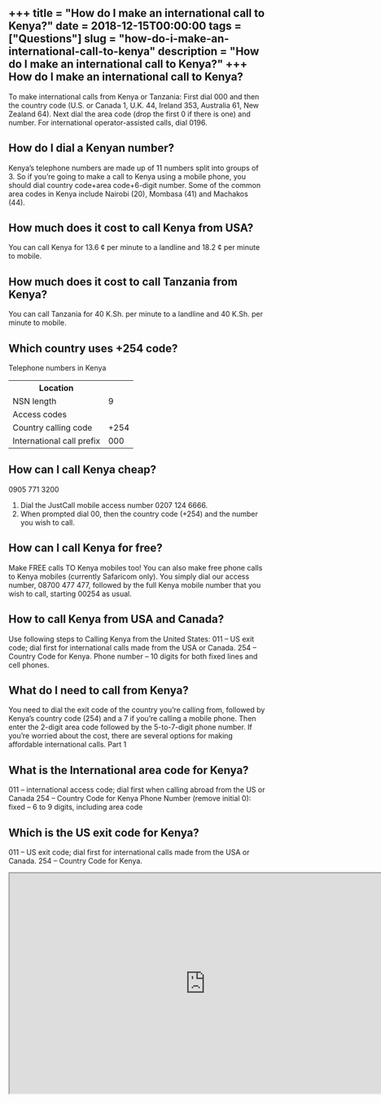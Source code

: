 +++
title = "How do I make an international call to Kenya?"
date = 2018-12-15T00:00:00
tags = ["Questions"]
slug = "how-do-i-make-an-international-call-to-kenya"
description = "How do I make an international call to Kenya?"
+++
How do I make an international call to Kenya?
---------------------------------------------

To make international calls from Kenya or Tanzania: First dial 000 and then the country code (U.S. or Canada 1, U.K. 44, Ireland 353, Australia 61, New Zealand 64). Next dial the area code (drop the first 0 if there is one) and number. For international operator-assisted calls, dial 0196.

How do I dial a Kenyan number?
------------------------------

Kenya’s telephone numbers are made up of 11 numbers split into groups of 3. So if you’re going to make a call to Kenya using a mobile phone, you should dial country code+area code+6-digit number. Some of the common area codes in Kenya include Nairobi (20), Mombasa (41) and Machakos (44).

How much does it cost to call Kenya from USA?
---------------------------------------------

You can call Kenya for 13.6 ¢ per minute to a landline and 18.2 ¢ per minute to mobile.

How much does it cost to call Tanzania from Kenya?
--------------------------------------------------

You can call Tanzania for 40 K.Sh. per minute to a landline and 40 K.Sh. per minute to mobile.

Which country uses +254 code?
-----------------------------

Telephone numbers in Kenya

<table><tr><th>Location</th></tr><tr><td>NSN length</td><td>9</td></tr><tr><td>Access codes</td></tr><tr><td>Country calling code</td><td>+254</td></tr><tr><td>International call prefix</td><td>000</td></tr></table>

How can I call Kenya cheap?
---------------------------

0905 771 3200

1. Dial the JustCall mobile access number 0207 124 6666.
2. When prompted dial 00, then the country code (+254) and the number you wish to call.

How can I call Kenya for free?
------------------------------

Make FREE calls TO Kenya mobiles too! You can also make free phone calls to Kenya mobiles (currently Safaricom only). You simply dial our access number, 08700 477 477, followed by the full Kenya mobile number that you wish to call, starting 00254 as usual.

How to call Kenya from USA and Canada?
--------------------------------------

Use following steps to Calling Kenya from the United States: 011 – US exit code; dial first for international calls made from the USA or Canada. 254 – Country Code for Kenya. Phone number – 10 digits for both fixed lines and cell phones.

What do I need to call from Kenya?
----------------------------------

You need to dial the exit code of the country you’re calling from, followed by Kenya’s country code (254) and a 7 if you’re calling a mobile phone. Then enter the 2-digit area code followed by the 5-to-7-digit phone number. If you’re worried about the cost, there are several options for making affordable international calls. Part 1

What is the International area code for Kenya?
----------------------------------------------

011 – international access code; dial first when calling abroad from the US or Canada 254 – Country Code for Kenya Phone Number (remove initial 0): fixed – 6 to 9 digits, including area code

Which is the US exit code for Kenya?
------------------------------------

011 – US exit code; dial first for international calls made from the USA or Canada. 254 – Country Code for Kenya.

<iframe allow="accelerometer; autoplay; clipboard-write; encrypted-media; gyroscope; picture-in-picture" allowfullscreen="" class="__youtube_prefs__  epyt-is-override  no-lazyload" data-no-lazy="1" data-origheight="433" data-origwidth="770" data-skipgform_ajax_framebjll="" height="433" id="_ytid_50022" loading="lazy" src="https://www.youtube.com/embed/zIze2TjmR2E?enablejsapi=1&autoplay=0&cc_load_policy=0&cc_lang_pref=&iv_load_policy=1&loop=0&modestbranding=0&rel=1&fs=1&playsinline=0&autohide=2&theme=dark&color=red&controls=1&" title="YouTube player" width="770"></iframe>